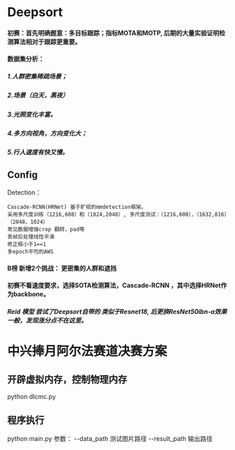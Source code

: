 # Deepsort
#### 初赛：首先明确题意：多目标跟踪；指标MOTA和MOTP, 后期的大量实验证明检测算法相对于跟踪更重要。
#### 数据集分析：
##### 1.人群密集稀疏场景；
##### 2.场景（白天，黑夜）
##### 3.光照变化丰富。
##### 4.多方向视角，方向变化大；
##### 5.行人速度有快又慢。
## Config

Detection：

    Cascade-RCNN(HRNet) 基于旷视的mmdetection框架。
    采用多尺度训练（1216,608）和（1024,2048）, 多尺度测试：（1216,608），（1632,816）（2048，1024）
    常见数据增强crop 翻转，pad等
    丢帧后处理线性平滑
    修正框小于1==1
    多epoch平均的AWS

#### B榜 新增2个挑战： 更密集的人群和遮挡

#### 初赛不看速度要求，选择SOTA检测算法，Cascade-RCNN ，其中选择HRNet作为backbone。
##### Reid 模型 尝试了Deepsort自带的 类似于Resnet18, 后更换ResNet50ibn-a效果一般，发现涨分点不在这里。

# 中兴捧月阿尔法赛道决赛方案
## 开辟虚拟内存，控制物理内存
  python dlcmc.py 
## 程序执行
  python main.py
参数： --data_path  测试图片路径
	   --result_path  输出路径
